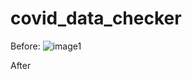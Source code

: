 # covid_data_checker

Before:
![image1](https://user-images.githubusercontent.com/62797124/108774836-30d0f480-7586-11eb-8a38-5f51f8179a61.png)

After
